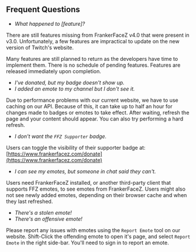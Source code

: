 ## Frequent Questions

* *What happened to [feature]?*

There are still features missing from FrankerFaceZ v4.0 that were present in v3.0. Unfortunately, a few features are impractical to update on the new version of Twitch's website.

Many features are still planned to return as the developers have time to implement them. There is no schedule of pending features. Features are released immediately upon completion.

* *I've donated, but my badge doesn't show up.*
* *I added an emote to my channel but I don't see it.*

Due to performance problems with our current website, we have to use caching on our API. Because of this, it can take up to half an hour for changes made to badges or emotes to take effect. After waiting, refresh the page and your content should appear. You can also try performing a hard refresh.

* *I don't want the `FFZ Supporter` badge.*

Users can toggle the visibility of their supporter badge at: [https://www.frankerfacez.com/donate](https://www.frankerfacez.com/donate)

* *I can see my emotes, but someone in chat said they can't.*

Users need FrankerFaceZ installed, or another third-party client that supports FFZ emotes, to see emotes from FrankerFaceZ. Users might also not see newly added emotes, depending on their browser cache and when they last refreshed.

* *There's a stolen emote!*
* *There's an offensive emote!*

Please report any issues with emotes using the `Report Emote` tool on our website. Shift-Click the offending emote to open it's page, and select `Report Emote` in the right side-bar. You'll need to sign in to report an emote.